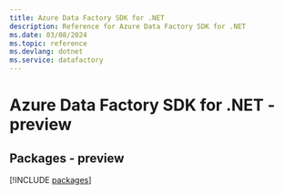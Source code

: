 ```yaml
---
title: Azure Data Factory SDK for .NET
description: Reference for Azure Data Factory SDK for .NET
ms.date: 03/08/2024
ms.topic: reference
ms.devlang: dotnet
ms.service: datafactory
---
```

# Azure Data Factory SDK for .NET - preview
## Packages - preview
[!INCLUDE [packages](data-factory-index.md)]